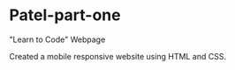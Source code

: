 # Patel-part-one
"Learn to Code" Webpage 

Created a mobile responsive website using HTML and CSS. 
